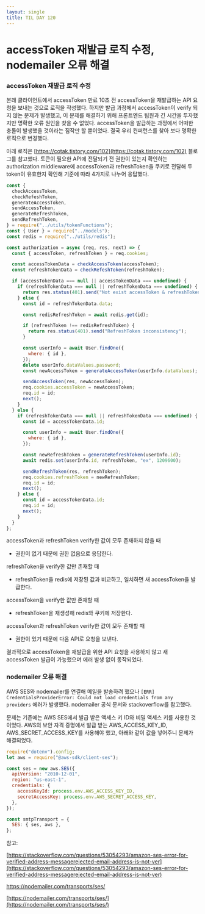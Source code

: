 ```yaml
---
layout: single
title: TIL DAY 120
---
```




# accessToken 재발급 로직 수정, nodemailer 오류 해결

### accessToken 재발급 로직 수정

본래 클라이언트에서 accessToken 만료 10초 전 accessToken을 재발급하는 API 요청을 보내는 것으로 로직을 작성했다. 하지만 발급 과정에서 accessToken이 verify 되지 않는 문제가 발생했고, 이 문제를 해결하기 위해 프론트엔드 팀원과 긴 시간을 투자했지만 명확한 오류 원인을 찾을 수 없었다. accessToken을 발급하는 과정에서 어떠한 충돌이 발생했을 것이라는 짐작만 할 뿐이었다. 결국 우리 컨퍼런스를 찾아 보다 명확한 로직으로 변경했다.

아래 로직은 [https://cotak.tistory.com/102](https://cotak.tistory.com/102) 블로그를 참고했다. 토큰이 필요한 API에 전달되기 전 권한이 있는지 확인하는 authorization middleware에 accessToken과 refreshToken을 쿠키로 전달해 두 token이 유효한지 확인해 기준에 따라 4가지로 나누어 응답했다.

```jsx
const {
  checkAccessToken,
  checkRefeshToken,
  generateAccessToken,
  sendAccessToken,
  generateRefreshToken,
  sendRefreshToken,
} = require("../utils/tokenFunctions");
const { User } = require("../models");
const redis = require("../utils/redis");

const authorization = async (req, res, next) => {
  const { accessToken, refreshToken } = req.cookies;

  const accessTokenData = checkAccessToken(accessToken);
  const refreshTokenData = checkRefeshToken(refreshToken);

  if (accessTokenData === null || accessTokenData === undefined) {
    if (refreshTokenData === null || refreshTokenData === undefined) {
      return res.status(401).send("Not exist accessToken & refreshToken");
    } else {
      const id = refreshTokenData.data;

      const redisRefreshToken = await redis.get(id);

      if (refreshToken !== redisRefreshToken) {
        return res.status(401).send("RefreshToken inconsistency");
      }

      const userInfo = await User.findOne({
        where: { id },
      });
      delete userInfo.dataValues.password;
      const newAccessToken = generateAccessToken(userInfo.dataValues);

      sendAccessToken(res, newAccessToken);
      req.cookies.accessToken = newAccessToken;
      req.id = id;
      next();
    }
  } else {
    if (refreshTokenData === null || refreshTokenData === undefined) {
      const id = accessTokenData.id;

      const userInfo = await User.findOne({
        where: { id },
      });

      const newRefreshToken = generateRefreshToken(userInfo.id);
      await redis.set(userInfo.id, refreshToken, "ex", 1209600);

      sendRefreshToken(res, refreshToken);
      req.cookies.refreshToken = newRefreshToken;
      req.id = id;
      next();
    } else {
      const id = accessTokenData.id;
      req.id = id;
      next();
    }
  }
};
```

accessToken과 refreshToken verify한 값이 모두 존재하지 않을 때

- 권한이 없기 때문에 권한 없음으로 응답한다.

refreshToken을 verify한 값만 존재할 때

- refreshToken을 redis에 저장된 값과 비교하고, 일치하면 새 accessToken을 발급한다.

accessToken을 verify한 값만 존재할 때

- refreshToken을 재생성해 redis와 쿠키에 저장한다.

accessToken과 refreshToken verify한 값이 모두 존재할 때

- 권한이 있기 때문에 다음 API로 요청을 보낸다.

결과적으로 accessToken을 재발급을 위한 API 요청을 사용하지 않고 새 accessToken 발급이 가능했으며 에러 발생 없이 동작되었다.



### nodemailer 오류 해결

AWS SES와 nodemailer를 연결해 메일을 발송하려 했으나 `[ERR] CredentialsProviderError: Could not load credentials from any providers` 에러가 발생했다. nodemailer 공식 문서와 stackoverflow를 참고했다.

문제는 기존에는 AWS SES에서 발급 받은 액세스 키 ID와 비밀 액세스 키를 사용한 것이었다. AWS의 보안 자격 증명에서 발급 받는 AWS_ACCESS_KEY_ID, AWS_SECRET_ACCESS_KEY를 사용해야 했고, 아래와 같이 값을 넣어주니 문제가 해결되었다.

```jsx
require("dotenv").config;
let aws = require("@aws-sdk/client-ses");

const ses = new aws.SES({
  apiVersion: "2010-12-01",
  region: "us-east-1",
  credentials: {
    accessKeyId: process.env.AWS_ACCESS_KEY_ID,
    secretAccessKey: process.env.AWS_SECRET_ACCESS_KEY,
  },
});

const smtpTransport = {
  SES: { ses, aws },
};
```

참고:

[https://stackoverflow.com/questions/53054293/amazon-ses-error-for-verified-address-messagerejected-email-address-is-not-ver](https://stackoverflow.com/questions/53054293/amazon-ses-error-for-verified-address-messagerejected-email-address-is-not-ver)

https://nodemailer.com/transports/ses/

[https://nodemailer.com/transports/ses/](https://nodemailer.com/transports/ses/)